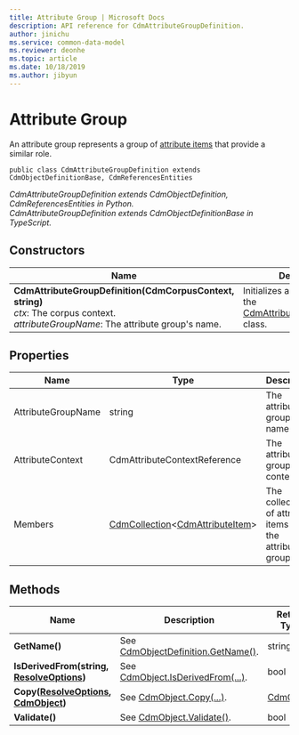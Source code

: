 ```yaml
---
title: Attribute Group | Microsoft Docs
description: API reference for CdmAttributeGroupDefinition.
author: jinichu
ms.service: common-data-model
ms.reviewer: deonhe 
ms.topic: article
ms.date: 10/18/2019
ms.author: jibyun
---
```


# Attribute Group

An attribute group represents a group of [attribute items](attributeitem.md) that provide a similar role.

```
public class CdmAttributeGroupDefinition extends CdmObjectDefinitionBase, CdmReferencesEntities
```
*CdmAttributeGroupDefinition extends CdmObjectDefinition, CdmReferencesEntities in Python.*<br/>
*CdmAttributeGroupDefinition extends CdmObjectDefinitionBase in TypeScript.*

## Constructors
|Name|Description|
|---|---|
|**CdmAttributeGroupDefinition(CdmCorpusContext, string)**<br/>*ctx*: The corpus context.<br/>*attributeGroupName*: The attribute group's name.|Initializes a new instance of the [CdmAttributeGroupDefinition](attributegroup.md) class.|

## Properties
|Name|Type|Description|
|---|---|---|
|AttributeGroupName|string|The attribute group's name.|
|AttributeContext|CdmAttributeContextReference|The attribute group context.|
|Members|[CdmCollection](collection.md)\<[CdmAttributeItem](attributeitem.md)>|The collection of attribute items for the attribute group.|

## Methods
|Name|Description|Return Type|
|---|---|---|
|**GetName()**|See [CdmObjectDefinition.GetName()](cdmobjectdefinition.md#methods).|string|
|**IsDerivedFrom(string, [ResolveOptions](../utilities/resolveoptions.md))**|See [CdmObject.IsDerivedFrom(...)](cdmobject.md#methods).|bool|
|**Copy([ResolveOptions](../utilities/resolveoptions.md), [CdmObject](cdmobject.md))**|See [CdmObject.Copy(...)](cdmobject.md#methods).|[CdmObject](cdmobject.md)|
|**Validate()**|See [CdmObject.Validate()](cdmobject.md#methods).|bool|